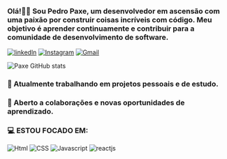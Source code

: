 ### Olá!👋🏽 Sou Pedro Paxe, um desenvolvedor em ascensão com uma paixão por construir coisas incríveis com código. Meu objetivo é aprender continuamente e contribuir para a comunidade de desenvolvimento de software. 


[![linkedln](    https://img.shields.io/badge/LinkedIn-0077B5?style=for-the-badge&logo=linkedin&logoColor=white)](https://www.linkedin.com/in/pedro-paxe-777b3825b/)
[![Instagram](https://img.shields.io/badge/Instagram-E4405F?style=for-the-badge&logo=instagram&logoColor=white)](https://www.instagram.com/pedropaxe_/)
[![Gmail](https://img.shields.io/badge/Gmail-D14836?style=for-the-badge&logo=gmail&logoColor=white)](pedropaxe03@gmail.com)

![Paxe GitHub stats](https://github-readme-stats.vercel.app/api?username=pedropaxe&show_icons=true&theme=dracula)


### 🚀 Atualmente trabalhando em projetos pessoais e de estudo.

### 💬 Aberto a colaborações e novas oportunidades de aprendizado.

### 💻 ESTOU FOCADO EM:

![Html](https://img.shields.io/badge/HTML5-E34F26?style=for-the-badge&logo=html5&logoColor=white)
![CSS](    https://img.shields.io/badge/CSS3-1572B6?style=for-the-badge&logo=css3&logoColor=white)
![Javascript](https://img.shields.io/badge/JavaScript-323330?style=for-the-badge&logo=javascript&logoColor=F7DF1E)
![reactjs]( https://img.shields.io/badge/React-20232A?style=for-the-badge&logo=react&logoColor=61DAFB)
